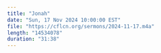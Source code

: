 ```yaml
---
title: "Jonah"
date: "Sun, 17 Nov 2024 10:00:00 EST"
file: "https://cflcn.org/sermons/2024-11-17.m4a"
length: "14534078"
duration: "31:38"
---
```

